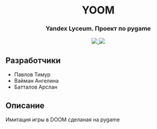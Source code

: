 <div id='top'></div>
<h1 align='center'>YOOM</h1>
<h3 align='center'>Yandex Lyceum. Проект по pygame</h3>
<div id='links'>
  <p align='center'>
    <a href='https://python.org/download'>
      <img src='https://img.shields.io/badge/python-3.9-brightgreen'/>
    </a>
    <a href='https://www.pygame.org/news'>
      <img src='https://img.shields.io/badge/pygame-2.1.1-yellow'/>
    </a>
  </p>
</div>

<h2>Разработчики</h2>

* Павлов Тимур
* Вайман Ангелина
* Батталов Арслан

<h2>Описание</h2>

Имитация игры в DOOM сделаная на pygame
